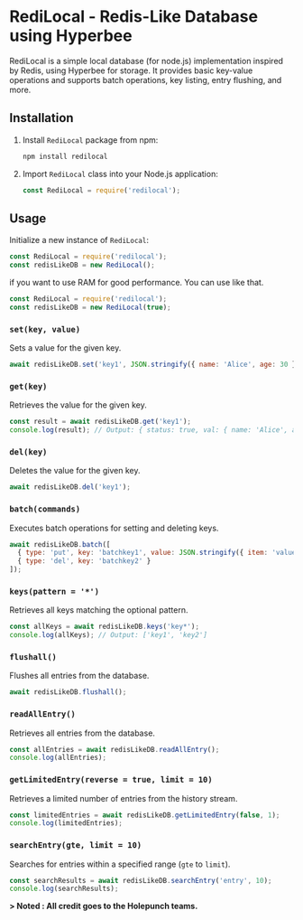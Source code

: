 # RediLocal - Redis-Like Database using Hyperbee

RediLocal is a simple local database (for node.js) implementation inspired by Redis, using Hyperbee for storage. It provides basic key-value operations and supports batch operations, key listing, entry flushing, and more.

## Installation

1. Install `RediLocal` package from npm:

   ```bash
   npm install redilocal
   ```

2. Import `RediLocal` class into your Node.js application:

   ```javascript
   const RediLocal = require('redilocal');
   ```

## Usage

Initialize a new instance of `RediLocal`:

```javascript
const RediLocal = require('redilocal');
const redisLikeDB = new RediLocal();
```
if you want to use RAM for good performance. You can use like that.

```javascript
const RediLocal = require('redilocal');
const redisLikeDB = new RediLocal(true);
```



### `set(key, value)`

Sets a value for the given key.

```javascript
await redisLikeDB.set('key1', JSON.stringify({ name: 'Alice', age: 30 }));
```

### `get(key)`

Retrieves the value for the given key.

```javascript
const result = await redisLikeDB.get('key1');
console.log(result); // Output: { status: true, val: { name: 'Alice', age: 30 } }
```

### `del(key)`

Deletes the value for the given key.

```javascript
await redisLikeDB.del('key1');
```

### `batch(commands)`

Executes batch operations for setting and deleting keys.

```javascript
await redisLikeDB.batch([
  { type: 'put', key: 'batchkey1', value: JSON.stringify({ item: 'value1' }) },
  { type: 'del', key: 'batchkey2' }
]);
```

### `keys(pattern = '*')`

Retrieves all keys matching the optional pattern.

```javascript
const allKeys = await redisLikeDB.keys('key*');
console.log(allKeys); // Output: ['key1', 'key2']
```

### `flushall()`

Flushes all entries from the database.

```javascript
await redisLikeDB.flushall();
```

### `readAllEntry()`

Retrieves all entries from the database.

```javascript
const allEntries = await redisLikeDB.readAllEntry();
console.log(allEntries);
```

### `getLimitedEntry(reverse = true, limit = 10)`

Retrieves a limited number of entries from the history stream.

```javascript
const limitedEntries = await redisLikeDB.getLimitedEntry(false, 1);
console.log(limitedEntries);
```

### `searchEntry(gte, limit = 10)`

Searches for entries within a specified range (`gte` to `limit`).

```javascript
const searchResults = await redisLikeDB.searchEntry('entry', 10);
console.log(searchResults);
```

**> Noted : All credit goes to the Holepunch teams.**